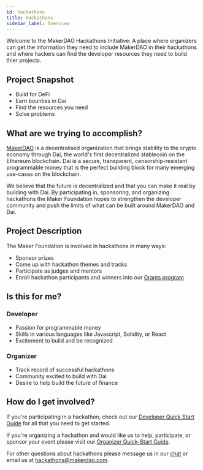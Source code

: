 ```yaml
---
id: hackathons
title: Hackathons
sidebar_label: Overview
---
```


Welcome to the MakerDAO Hackathons Initiative: A place where organizers can get the information they need to include MakerDAO in their hackathons and where hackers can find the developer resources they need to build thier projects.

## Project Snapshot

- Build for DeFi
- Earn bounties in Dai
- Find the resources you need
- Solve problems

## What are we trying to accomplish?

[MakerDAO](https://makerdao.com/) is a decentralised organization that brings stability to the crypto economy through Dai, the world's first decentralized stablecoin on the Ethereum blockchain. Dai is a secure, transparent, censorship-resistant programmable money that is the perfect building block for many emerging use-cases on the blockchain.

We believe that the future is decentralized and that you can make it real by building with Dai. By participating in, sponsoring, and organizing hackathons the Maker Foundation hopes to strengthen the developer community and push the limits of what can be built around MakerDAO and Dai.

## Project Description

The Maker Foundation is involved in hackathons in many ways:

- Sponsor prizes
- Come up with hackathon themes and tracks
- Participate as judges and mentors
- Enroll hackathon participants and winners into our [Grants program](grants.md)

## Is this for me?

### Developer

- Passion for programmable money
- Skills in various languages like Javascript, Solidity, or React
- Excitement to build and be recognized

### Organizer

- Track record of successful hackathons
- Community excited to build with Dai
- Desire to help build the future of finance

## How do I get involved?

If you're participating in a hackathon, check out our [Developer Quick Start Guide](hackathons/developer-quick-start-guide.md) for all that you need to get started.

If you're organizing a hackathon and would like us to help, participate, or sponsor your event please visit our [Organizer Quick-Start Guide](hackathons/organizer-quick-start-guide.md).

For other questions about hackathons please message us in our [chat](https://chat.makerdao.com/channel/community-development) or email us at hackathons@makerdao.com.
